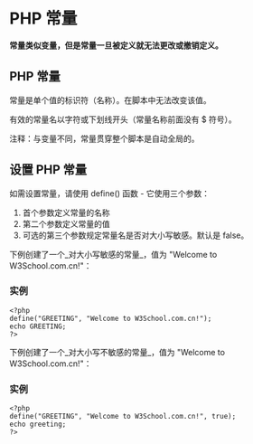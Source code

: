 
# PHP 常量




**常量类似变量，但是常量一旦被定义就无法更改或撤销定义。**

## PHP 常量

常量是单个值的标识符（名称）。在脚本中无法改变该值。

有效的常量名以字符或下划线开头（常量名称前面没有 $ 符号）。

注释：与变量不同，常量贯穿整个脚本是自动全局的。

## 设置 PHP 常量

如需设置常量，请使用 define() 函数 - 它使用三个参数：

1.  首个参数定义常量的名称
2.  第二个参数定义常量的值
3.  可选的第三个参数规定常量名是否对大小写敏感。默认是 false。

下例创建了一个_对大小写敏感的常量_，值为 "Welcome to W3School.com.cn!"：

### 实例

```
<?php
define("GREETING", "Welcome to W3School.com.cn!");
echo GREETING;
?>

```



下例创建了一个_对大小写不敏感的常量_，值为 "Welcome to W3School.com.cn!"：

### 实例

```
<?php
define("GREETING", "Welcome to W3School.com.cn!", true);
echo greeting;
?>

```






